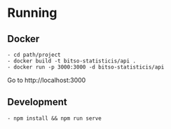 # Running

## Docker

``` #!/bin/bash
- cd path/project
- docker build -t bitso-statisticis/api .
- docker run -p 3000:3000 -d bitso-statisticis/api
```

Go to http://localhost:3000

## Development

``` #!/bin/bash
- npm install && npm run serve
```